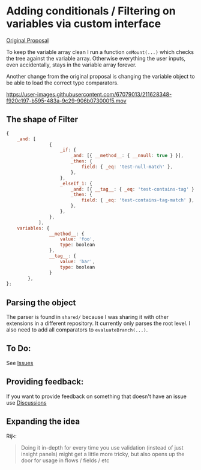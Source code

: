 # Adding conditionals / Filtering on variables via custom interface

[Original Proposal](https://gist.github.com/jamescammarano/756f6d62dbfc8b553f3780f85aea61b6)

To keep the variable array clean I run a function `onMount(...)` which checks the tree against the variable array.
Otherwise everything the user inputs, even accidentally, stays in the variable array forever.

Another change from the original proposal is changing the variable object to be able to load the correct type
comparators.

https://user-images.githubusercontent.com/67079013/211628348-f920c197-b595-483a-9c29-906b073000f5.mov

## The shape of Filter

```javascript
{
    _and: [
				{
					_if: {
						_and: [{ __method__: { __nnull: true } }],
						_then: {
							field: { _eq: 'test-null-match' },
						},
					},
					_elseIf_1: {
						_and: [{ __tag__: { _eq: 'test-contains-tag' } }],
						_then: {
							field: { _eq: 'test-contains-tag-match' },
						},
					},
				},
			],
	variables: {
				__method__: {
					value: 'foo',
					type: boolean
				},
				__tag__: {
					value: 'bar',
					type: boolean
				}
		},
};
```

## Parsing the object

The parser is found in `shared/` because I was sharing it with other extensions in a different repository. It currently
only parses the root level. I also need to add all comparators to `evaluateBranch(...)`.

## To Do:

See [Issues](https://github.com/jamescammarano/var-filter/issues)

## Providing feedback:

If you want to provide feedback on something that doesn't have an issue use
[Discussions](https://github.com/jamescammarano/var-filter/discussions)

## Expanding the idea

Rijk:

> Doing it in-depth for every time you use validation (instead of just insight panels) might get a little more tricky,
> but also opens up the door for usage in flows / fields / etc
